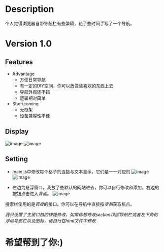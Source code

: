 # Description
  个人觉得浏览器自带导航栏有些繁琐，花了些时间手写了一个导航。
# Version 1.0
## Features
- Advantage
  - 方便日常导航
  - 有一定的DIY空间，你可以放做些喜欢的东西上去
  - 导航外观还不错
  - 逻辑相对简单
- Shortcoming
  - 无框架
  - 设备兼容性不佳
## Display
![image](https://user-images.githubusercontent.com/93522732/187404209-e93b1f8b-3d8a-4de1-be57-c8550200f4f2.png)
![image](https://user-images.githubusercontent.com/93522732/187404343-871767ad-f9a0-4ddb-9740-d4b3690d40a8.png)
## Setting
- main.js中修改每个格子的连接与文本显示，它们是一一对应的
![image](https://user-images.githubusercontent.com/93522732/187405123-852d42c7-719b-48da-8de0-45f62db1ba47.png)
![image](https://user-images.githubusercontent.com/93522732/187405144-ed52cc62-eef4-4c1c-8a57-7fef8bd32738.png)

- 左边为悬浮窗口，我放了些默认的网站进去，你可以自行修改和添加。右边的按钮点击进入*背面*。
![image](https://user-images.githubusercontent.com/93522732/187407049-6f783a43-b636-48ae-92d9-2d499084fc2c.png)

搜索栏使用的是*百度*的接口。你可以在导航中直接按*空格*获取焦点。

*我只设置了主窗口格的快捷修改，如果你想修改section顶部导航栏或者左下角的浮动导航栏以及图标，请自行在html文件中修改*
# 希望帮到了你:)

